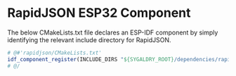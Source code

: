 # RapidJSON ESP32 Component

The below CMakeLists.txt file declares an ESP-IDF component by simply
identifying the relevant include directory for RapidJSON.

```cmake
# @#'rapidjson/CMakeLists.txt'
idf_component_register(INCLUDE_DIRS "${SYGALDRY_ROOT}/dependencies/rapidjson/include")
# @/
```
